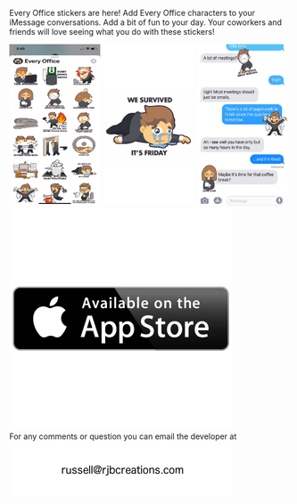 

Every Office stickers are here! 
Add Every Office characters to your iMessage conversations. Add a bit of fun to your day. Your coworkers and friends will love seeing what you do with these stickers!

<div style="display:flex">
     <div style="flex:1;padding-right:5px;">
          <img src="./IMG_1902_PROD.png">
     </div>
     <div style="flex:1;padding-right:5px;">
          <img src="./IMG_1904_PROD.png">
     </div>
     <div style="flex:1;padding-right:5px;">
          <img src="./IMG_1903_PROD.png">
     </div>
</div>

<div style="display:flex">
     <div style="flex:1;padding-center:5px;">
          <img src="./appStore.png"> <br/>
          For any comments or question you can email the developer at <br/>
              <img src="./email.png">
     </div>
</div>

 
 